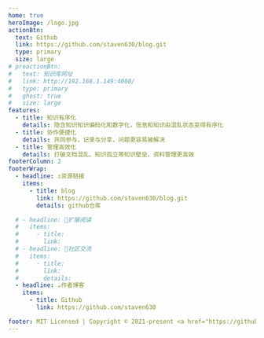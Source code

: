 ```yaml
---
home: true
heroImage: /logo.jpg
actionBtn:
  text: Github
  link: https://github.com/staven630/blog.git
  type: primary
  size: large
# preactionBtn:
#   text: 知识库网址
#   link: http://192.168.1.149:4000/
#   type: primary
#   ghost: true
#   size: large
features:
  - title: 知识有序化
    details: 隐含知识知识编码化和数字化，信息和知识由混乱状态变得有序化
  - title: 协作便捷化
    details: 共同参与，记录与分享，问题更容易被解决
  - title: 管理高效化
    details: 打破文档混乱、知识孤立等知识壁垒，资料管理更高效
footerColumn: 2
footerWrap:
  - headline: ⚓资源链接
    items:
      - title: blog
        link: https://github.com/staven630/blog.git
        details: github仓库

  # - headline: 🌿扩展阅读
  #   items:
  #     - title:
  #       link:
  # - headline: 💬社区交流
  #   items:
  #     - title:
  #       link:
  #       details:
  - headline: ☕作者博客
    items:
      - title: Github
        link: https://github.com/staven630

footer: MIT Licensed | Copyright © 2021-present <a href="https://github.com/staven630/">staven</a>
---
```

